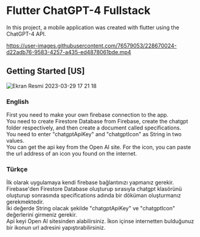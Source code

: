 # Flutter ChatGPT-4 Fullstack
In this project, a mobile application was created with flutter using the ChatGPT-4 API.

https://user-images.githubusercontent.com/76579053/228670024-d22adb76-9583-4257-a435-ed4878061bde.mp4

## Getting Started [US]

![Ekran Resmi 2023-03-29 17 21 18](https://user-images.githubusercontent.com/76579053/228670718-bb697f2e-5ce6-405d-ab89-6395a38ca4e6.png)

### English
First you need to make your own firebase connection to the app.<br>
You need to create Firestore Database from Firebase, create the chatgpt folder respectively, and then create a document called specifications.<br>
You need to enter "chatgptApiKey" and "chatgptIcon" as String in two values.<br>
You can get the api key from the Open AI site. For the icon, you can paste the url address of an icon you found on the internet.<br>

### Türkçe
İlk olarak uygulamaya kendi firebase bağlantınızı yapmanız gerekir.<br>
Firebase'den Firestore Database oluşturup sırasıyla chatgpt klasörünü oluşturup sonrasında specifications adında bir döküman oluşturmanız gerekmektedir.<br>
İki değerde String olacak şekilde "chatgptApiKey" ve "chatgptIcon" değerlerini girmeniz gerekir.<br>
Api keyi Open AI sitesinden alabilirsiniz. İkon içinse internetten bulduğunuz bir ikonun url adresini yapıştırabilirsiniz.<br>

